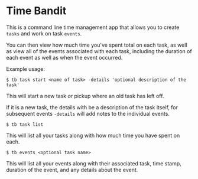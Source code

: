 # Time Bandit

This is a command line time management app that allows you to create `tasks` and work on task `events`. 


You can then view how much time you've spent total on each task,
as well as view all of the events associated with each task,
including the duration of each event as well as when the event occurred. 

Example usage: 

`$ tb task start <name of task> -details 'optional description of the task'`

This will start a new task *or* pickup where an old task has left off.

If it is a new task, the details with be a description of the task itself,
for subsequent events `-details` will add notes to the individual events.

`$ tb task list`

This will list all your tasks along with how much time you have spent on each.

`$ tb events <optional task name>`

This will list all your events along with their associated task, time stamp, duration of the event, and any details about the event.

